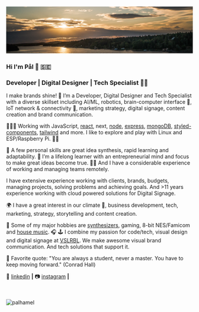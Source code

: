 [![bg][banner]][website]

### Hi I'm Pål 👋 🇸🇪 

### Developer | Digital Designer | Tech Specialist 🧠🌱

I make brands shine! 🌟 I’m a Developer, Digital Designer and Tech Specialist with a diverse skillset including AI/ML, robotics, brain-computer interface 🧠, IoT network & connectivity 📡, marketing strategy, digital signage, content creation and brand communication. 

👨🏼‍💻 Working with JavaScript, [react][react], next, [node][node], [express][express], [mongoDB][mongodb], [styled-components][styled], [tailwind][tailwind] and more. I like to explore and play with Linux and ESP/Raspberry Pi. 🙏🏻 

🧠 A few personal skills are great idea synthesis, rapid learning and adaptability.
🌟 I’m a lifelong learner with an entrepreneurial mind and focus to make great ideas become true.
🙋‍♂️ And I have a considerable experience of working and managing teams remotely.

I have extensive experience working with clients, brands, budgets, managing projects, solving problems and achieving goals. 
And >11 years experience working with cloud powered solutions for Digital Signage.

🌍 I have a great interest in our climate 🌱, business development, tech, marketing, strategy, storytelling and content creation.

🎹 Some of my major hobbies are [synthesizers], gaming, 8-bit NES/Famicom and [house music]. 🎧
🕹 I combine my passion for code/tech, visual design and digital signage at [VSLRBL][VSLRBL]. We make awesome visual brand communication. And tech solutions that support it.

💬 Favorite quote: "You are always a student, never a master. You have to keep moving forward." (Conrad Hall)

👔 [linkedin][linkedin] **|** 
📷 [instagram][instagram] **|** 


[banner]: https://raw.githubusercontent.com/palhamel/palhamel/master/background-sm.jpeg

[VSLRBL]: https://www.vslrbl.se/

[react]: https://reactjs.org/
[node]: https://nodejs.org/en/
[styled]: https://styled-components.com/
[express]: https://expressjs.com/
[mongoDb]: https://www.mongodb.com/
[tailwind]: https://tailwindcss.com

[website]: https://www.linkedin.com/in/palhamel/
[instagram]: https://www.instagram.com/palhamel/
[linkedin]: https://www.linkedin.com/in/palhamel/
[codepen]: https://codepen.io/palham
[codesandbox]: https://codesandbox.io/u/palhamel

[synthesizers]: https://en.wikipedia.org/wiki/Synthesizer
[house music]: https://en.wikipedia.org/wiki/House_music

<br>
<p><img align="center" src="https://github-readme-stats.vercel.app/api/top-langs/?username=palhamel&layout=compact&hide=html,css" alt="palhamel" /></p>

<br>


